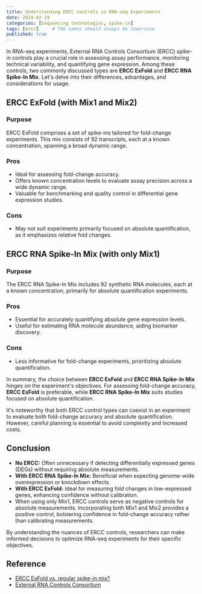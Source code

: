 ```yaml
---
title: Understanding ERCC Controls in RNA-seq Experiments
date: 2024-02-19
categories: [Sequencing technologies, spike-in]
tags: [ercc]     # TAG names should always be lowercase
published: true
---
```


In RNA-seq experiments, External RNA Controls Consortium (ERCC) spike-in controls play a crucial role in assessing assay performance, monitoring technical variability, and quantifying gene expression. Among these controls, two commonly discussed types are **ERCC ExFold** and **ERCC RNA Spike-In Mix**. Let's delve into their differences, advantages, and considerations for usage.

## ERCC ExFold (with Mix1 and Mix2)

### Purpose

ERCC ExFold comprises a set of spike-ins tailored for fold-change experiments. This mix consists of 92 transcripts, each at a known concentration, spanning a broad dynamic range.

### Pros

- Ideal for assessing fold-change accuracy.
- Offers known concentration levels to evaluate assay precision across a wide dynamic range.
- Valuable for benchmarking and quality control in differential gene expression studies.

### Cons

- May not suit experiments primarily focused on absolute quantification, as it emphasizes relative fold changes.

## ERCC RNA Spike-In Mix (with only Mix1)

### Purpose

The ERCC RNA Spike-In Mix includes 92 synthetic RNA molecules, each at a known concentration, primarily for absolute quantification experiments.

### Pros

- Essential for accurately quantifying absolute gene expression levels.
- Useful for estimating RNA molecule abundance, aiding biomarker discovery.

### Cons

- Less informative for fold-change experiments, prioritizing absolute quantification.

In summary, the choice between **ERCC ExFold** and **ERCC RNA Spike-In Mix** hinges on the experiment's objectives. For assessing fold-change accuracy, **ERCC ExFold** is preferable, while **ERCC RNA Spike-In Mix** suits studies focused on absolute quantification.

It's noteworthy that both ERCC control types can coexist in an experiment to evaluate both fold-change accuracy and absolute quantification. However, careful planning is essential to avoid complexity and increased costs.

## Conclusion

- **No ERCC:** Often unnecessary if detecting differentially expressed genes (DEGs) without requiring absolute measurements.
- **With ERCC RNA Spike-In Mix:** Beneficial when expecting genome-wide overexpression or knockdown effects.
- **With ERCC ExFold:** Ideal for measuring fold changes in low-expressed genes, enhancing confidence without calibration.
- When using only Mix1, ERCC controls serve as negative controls for absolute measurements. Incorporating both Mix1 and Mix2 provides a positive control, bolstering confidence in fold-change accuracy rather than calibrating measurements.

By understanding the nuances of ERCC controls, researchers can make informed decisions to optimize RNA-seq experiments for their specific objectives.

## Reference

- [ERCC ExFold vs. regular spike-in mix?](https://www.seqanswers.com/forum/applications-forums/rna-sequencing/35397-ercc-exfold-vs-regular-spike-in-mix)
- [External RNA Controls Consortium](https://www.nist.gov/programs-projects/external-rna-controls-consortium#:~:text=ERCC%20partners%20from%20industry%2C%20government,routine%2C%20high-quality%20practice.)
